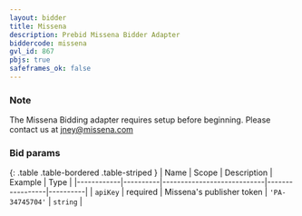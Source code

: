 ```yaml
---
layout: bidder
title: Missena
description: Prebid Missena Bidder Adapter
biddercode: missena
gvl_id: 867
pbjs: true
safeframes_ok: false
---
```


### Note

The Missena Bidding adapter requires setup before beginning. Please contact us at jney@missena.com

### Bid params

{: .table .table-bordered .table-striped }
| Name       | Scope    | Description                | Example         | Type     |
|------------|----------|----------------------------|-----------------|----------|
| `apiKey`   | required | Missena's publisher token  | `'PA-34745704'` | `string` |
